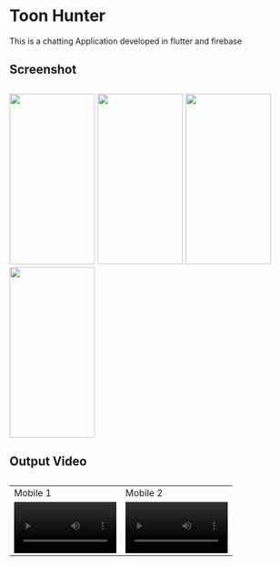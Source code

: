 # Toon Hunter
This is a chatting Application developed in flutter and firebase


<h2>Screenshot <h2>
<img src="https://github.com/NesanSelvan/Chat-Hub/assets/88973192/4ec9a6cb-4c1c-40b5-a7c1-1d57628e0a7b" width=150 height=300>
<img src="https://github.com/NesanSelvan/Chat-Hub/assets/88973192/d82790fb-b73a-4375-8ebe-c576d9bbcc98" width=150 height=300>
<img src="https://github.com/NesanSelvan/Chat-Hub/assets/88973192/3ef3210e-cd24-42de-9cdc-04c98166d76e" width=150 height=300>
<img src="https://github.com/NesanSelvan/Chat-Hub/assets/88973192/4a02a119-9654-4a9a-8d8b-12773e611ade" width=150 height=300>

<h2>Output Video <h2>
<table>
  <tr>
    <td>Mobile 1</td>
     <td>Mobile 2</td>
  </tr>
  <tr>
    <td><video src='https://github.com/NesanSelvan/Chat-Hub/assets/88973192/82c9a081-8c46-47aa-91a6-d713d6c8a035' width=180/></td>
    <td><video src='https://github.com/NesanSelvan/Chat-Hub/assets/88973192/cf7e99ad-4784-45f3-a279-2fe2c3b63f1d' width=180/></td>
  </tr>
 </table>
